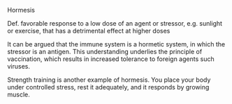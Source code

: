 Hormesis

Def. favorable response to a low dose of an agent or stressor, e.g. sunlight or exercise, that has a detrimental effect at higher doses

It can be argued that the immune system is a hormetic system, in which the stressor is an antigen.
This understanding underlies the principle of vaccination, which results in increased tolerance to foreign agents such viruses.

Strength training is another example of hormesis. 
You place your body under controlled stress, rest it adequately, and it responds by growing muscle.
